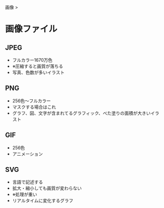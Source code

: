 画像 >
# 画像ファイル
## JPEG
- フルカラー1670万色
- ※圧縮すると画質が落ちる
- 写真、色数が多いイラスト

## PNG
- 256色～フルカラー
- マスクする場合はこれ
- グラフ、図、文字が含まれてるグラフィック、べた塗りの面積が大きいイラスト

## GIF
- 256色
- アニメーション

## SVG
- 言語で記述する
- 拡大・縮小しても画質が変わらない
- ※処理が重い
- リアルタイムに変化するグラフ
